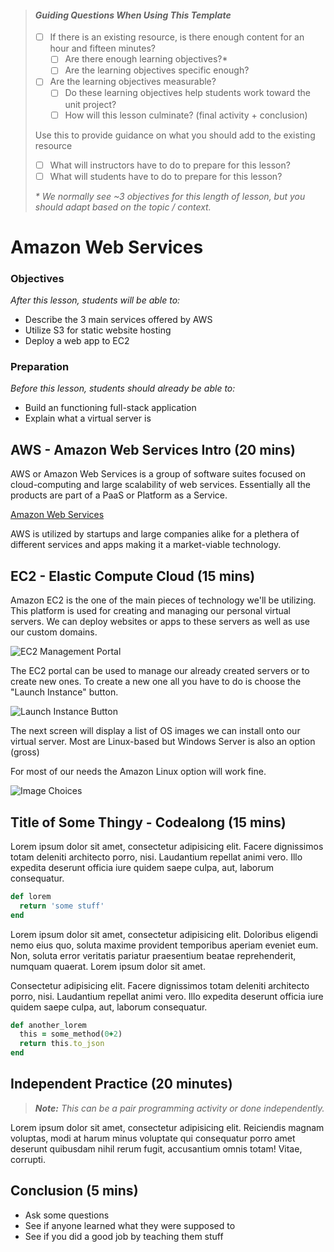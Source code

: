 > #### *Guiding Questions When Using This Template*
>
> - [ ] If there is an existing resource, is there enough content for an hour and fifteen minutes?
>   - [ ] Are there enough learning objectives?*
>   - [ ] Are the learning objectives specific enough?
>
> - [ ] Are the learning objectives measurable?
>   - [ ] Do these learning objectives help students work toward the unit project?
>   - [ ] How will this lesson culminate? (final activity + conclusion)
>
> Use this to provide guidance on what you should add to the existing resource
>
> - [ ] What will instructors have to do to prepare for this lesson?
> - [ ] What will students have to do to prepare for this lesson?
>
> _\* We normally see ~3 objectives for this length of lesson, but you should adapt based on the topic / context._

# Amazon Web Services

### Objectives
*After this lesson, students will be able to:*

- Describe the 3 main services offered by AWS
- Utilize S3 for static website hosting
- Deploy a web app to EC2

### Preparation
*Before this lesson, students should already be able to:*

- Build an functioning full-stack application
- Explain what a virtual server is

## AWS - Amazon Web Services Intro (20 mins)

AWS or Amazon Web Services is a group of software suites focused on cloud-computing and large scalability of web services. Essentially all the products are part of a PaaS or Platform as a Service.

[Amazon Web Services](https://aws.amazon.com/)

AWS is utilized by startups and large companies alike for a plethera of different services and apps making it a market-viable technology.

## EC2 - Elastic Compute Cloud (15 mins)

Amazon EC2 is the one of the main pieces of technology we'll be utilizing. This platform is used for creating and managing our personal virtual servers. We can deploy websites or apps to these servers as well as use our custom domains.

![EC2 Management Portal](https://dl.dropboxusercontent.com/u/111919248/Screenshots/Screen%20Shot%202016-03-06%20at%2011.04.06%20PM.png)

The EC2 portal can be used to manage our already created servers or to create new ones. To create a new one all you have to do is choose the "Launch Instance" button.

![Launch Instance Button](https://dl.dropboxusercontent.com/u/111919248/Screenshots/Screen%20Shot%202016-03-06%20at%2011.16.43%20PM.png)

The next screen will display a list of OS images we can install onto our virtual server. Most are Linux-based but Windows Server is also an option (gross)

For most of our needs the Amazon Linux option will work fine.

![Image Choices](https://dl.dropboxusercontent.com/u/111919248/Screenshots/Screen%20Shot%202016-03-06%20at%2011.18.08%20PM.png)

## Title of Some Thingy - Codealong (15 mins)

Lorem ipsum dolor sit amet, consectetur adipisicing elit. Facere dignissimos totam deleniti architecto porro, nisi. Laudantium repellat animi vero. Illo expedita deserunt officia iure quidem saepe culpa, aut, laborum consequatur.

```ruby
def lorem
  return 'some stuff'
end
```

Lorem ipsum dolor sit amet, consectetur adipisicing elit. Doloribus eligendi nemo eius quo, soluta maxime provident temporibus aperiam eveniet eum. Non, soluta error veritatis pariatur praesentium beatae reprehenderit, numquam quaerat. Lorem ipsum dolor sit amet.

Consectetur adipisicing elit. Facere dignissimos totam deleniti architecto porro, nisi. Laudantium repellat animi vero. Illo expedita deserunt officia iure quidem saepe culpa, aut, laborum consequatur.

```ruby
def another_lorem
  this = some_method(0+2)
  return this.to_json
end
```

## Independent Practice (20 minutes)

> ***Note:*** _This can be a pair programming activity or done independently._

Lorem ipsum dolor sit amet, consectetur adipisicing elit. Reiciendis magnam voluptas, modi at harum minus voluptate qui consequatur porro amet deserunt quibusdam nihil rerum fugit, accusantium omnis totam! Vitae, corrupti.

## Conclusion (5 mins)
- Ask some questions
- See if anyone learned what they were supposed to
- See if you did a good job by teaching them stuff
